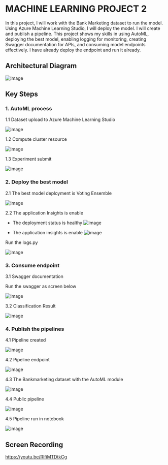 

# MACHINE LEARNING PROJECT 2

In this project, I will work with the Bank Marketing dataset to run the model. Using Azure Machine Learning Studio, I will deploy the model. I will create and publish a pipeline. This project shows my skills in using AutoML, deploying the best model, enabling logging for monitoring, creating Swagger documentation for APIs, and consuming model endpoints effectively. I have already deploy the endpoint and run it already.

## Architectural Diagram

![image](https://github.com/user-attachments/assets/b60dd01d-e729-44eb-ab15-451972dcab7e)


## Key Steps




### 1. AutoML process
1.1 Dataset upload to Azure Machine Learning Studio

![image](https://github.com/user-attachments/assets/93aa30ea-3bb5-40eb-a162-220488fa9188)


1.2 Compute cluster resource

![image](https://github.com/user-attachments/assets/15f8a592-bc59-4e11-826b-c8fc62c827c7)


1.3 Experiment submit

![image](https://github.com/user-attachments/assets/a6e7b206-4bd1-4ede-aaf6-581db559d14a)


### 2. Deploy the best model
2.1 The best model deployment is Voting Ensemble

![image](https://github.com/user-attachments/assets/4e178691-e212-4507-91ad-b67ee5ab207a)



2.2 The application Insights is enable 
- The deployment status is healthy
![image](https://github.com/user-attachments/assets/eceaa482-a6e4-4fc4-b20f-5826459913cb)

- The application insights is enable
![image](https://github.com/user-attachments/assets/6ac0b6c1-8454-4635-a894-a8812ecfe910)


Run the logs.py

![image](https://github.com/user-attachments/assets/ac726032-ab6e-4760-9240-86a69c2ae003)



### 3. Consume endpoint
3.1 Swagger documentation

Run the swagger as screen below

![image](https://github.com/user-attachments/assets/acfd0580-239d-4292-97a0-7f2385c52511)



3.2 Classification Result

![image](https://github.com/user-attachments/assets/f84e21ae-3a65-4fbd-84d3-16965bff26a9)


### 4. Publish the pipelines
   
4.1 Pipeline created

![image](https://github.com/user-attachments/assets/8c02e92c-6fcc-404a-b5e4-1d76dea0601b)



4.2 Pipeline endpoint

![image](https://github.com/user-attachments/assets/f66f089a-a80f-4913-a560-f1519445cb93)

4.3 The Bankmarketing dataset with the AutoML module

![image](https://github.com/user-attachments/assets/c977c221-cb05-4890-8853-8f8cfad127ab)


4.4 Public pipeline

![image](https://github.com/user-attachments/assets/afcdfd9c-0d67-4e65-b2f9-7596daa50949)


4.5 Pipeline run in notebook

![image](https://github.com/user-attachments/assets/80b45832-f16c-4d88-b6ed-3aca5ff6e286)






## Screen Recording
https://youtu.be/RlfiMTDtkCg

